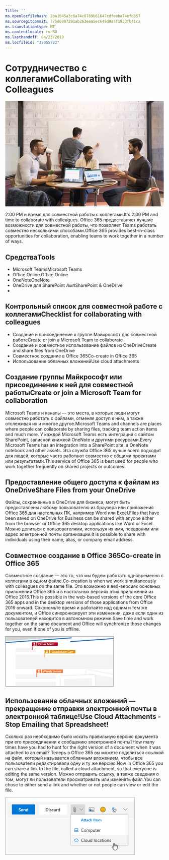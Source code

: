 ```yaml
---
Title: ''
ms.openlocfilehash: 2ba1045a3c8a74c8769b61647cdfeeba74efd357
ms.sourcegitcommit: 775d6807291ab263eea5ec649d9aaf1933fb41ca
ms.translationtype: MT
ms.contentlocale: ru-RU
ms.lasthandoff: 04/23/2019
ms.locfileid: "32055782"
---
```

# <a name="collaborating-with-colleagues"></a><span data-ttu-id="57ea0-102">Сотрудничество с коллегами</span><span class="sxs-lookup"><span data-stu-id="57ea0-102">Collaborating with Colleagues</span></span>

![Visual](media/ditl_collab.png)

<span data-ttu-id="57ea0-104">2:00 PM и время для совместной работы с коллегами.</span><span class="sxs-lookup"><span data-stu-id="57ea0-104">It's 2:00 PM and time to collaborate with colleagues.</span></span> <span data-ttu-id="57ea0-105">Office 365 предоставляет лучшие возможности для совместной работы, что позволяет Teams работать совместно несколькими способами.</span><span class="sxs-lookup"><span data-stu-id="57ea0-105">Office 365 provides best-in-class opportunities for collaboration, enabling teams to work together in a number of ways.</span></span> 

## <a name="tools"></a><span data-ttu-id="57ea0-106">Средства</span><span class="sxs-lookup"><span data-stu-id="57ea0-106">Tools</span></span>
- <span data-ttu-id="57ea0-107">Microsoft Teams</span><span class="sxs-lookup"><span data-stu-id="57ea0-107">Microsoft Teams</span></span>
- <span data-ttu-id="57ea0-108">Office Online.</span><span class="sxs-lookup"><span data-stu-id="57ea0-108">Office Online</span></span>
- <span data-ttu-id="57ea0-109">OneNote</span><span class="sxs-lookup"><span data-stu-id="57ea0-109">OneNote</span></span>
- <span data-ttu-id="57ea0-110">OneDrive для SharePoint _Амп_</span><span class="sxs-lookup"><span data-stu-id="57ea0-110">SharePoint & OneDrive</span></span>
- 
## <a name="checklist-for-collaborating-with-colleagues"></a><span data-ttu-id="57ea0-111">Контрольный список для совместной работе с коллегами</span><span class="sxs-lookup"><span data-stu-id="57ea0-111">Checklist for collaborating with colleagues</span></span>
- <span data-ttu-id="57ea0-112">Создание и присоединение к группе Майкрософт для совместной работе</span><span class="sxs-lookup"><span data-stu-id="57ea0-112">Create or join a Microsoft Team to collaborate</span></span>
- <span data-ttu-id="57ea0-113">Создание и совместное использование файлов из OneDrive</span><span class="sxs-lookup"><span data-stu-id="57ea0-113">Create and share files from OneDrive</span></span> 
- <span data-ttu-id="57ea0-114">Совместное создание в Office 365</span><span class="sxs-lookup"><span data-stu-id="57ea0-114">Co-create in Office 365</span></span> 
- <span data-ttu-id="57ea0-115">Использование облачных вложений</span><span class="sxs-lookup"><span data-stu-id="57ea0-115">Use cloud attachments</span></span>

## <a name="create-or-join-a-microsoft-team-for-collaboration"></a><span data-ttu-id="57ea0-116">Создание группы Майкрософт или присоединение к ней для совместной работы</span><span class="sxs-lookup"><span data-stu-id="57ea0-116">Create or join a Microsoft Team for collaboration</span></span>

<span data-ttu-id="57ea0-117">Microsoft Teams и каналы — это места, в которых люди могут совместно работать с файлами, отменяя доступ к ним, а также отслеживая их и многое другое.</span><span class="sxs-lookup"><span data-stu-id="57ea0-117">Microsoft Teams and channels are places where people can collaborate by sharing files, tracking team action items and much more.</span></span> <span data-ttu-id="57ea0-118">У каждой Microsoft Teams есть интеграция с сайтом SharePoint, записной книжкой OneNote и другими ресурсами.</span><span class="sxs-lookup"><span data-stu-id="57ea0-118">Every Microsoft Teams has an integration into a SharePoint site, a OneNote notebook and other assets.</span></span> <span data-ttu-id="57ea0-119">Эта служба Office 365 лучше всего подходит для людей, которые часто работают совместно с общими проектами или результатами.</span><span class="sxs-lookup"><span data-stu-id="57ea0-119">This service of Office 365 is best used for people who work together frequently on shared projects or outcomes.</span></span> 

## <a name="share-files-from-your-onedrive"></a><span data-ttu-id="57ea0-120">Предоставление общего доступа к файлам из OneDrive</span><span class="sxs-lookup"><span data-stu-id="57ea0-120">Share Files from your OneDrive</span></span>
<span data-ttu-id="57ea0-121">Файлы, сохраненные в OneDrive для бизнеса, могут быть предоставлены любому пользователю из браузера или приложения Office 365 для настольных ПК, например Word или Excel.</span><span class="sxs-lookup"><span data-stu-id="57ea0-121">Files that have been saved on OneDrive for Business can be shared with anyone either from the browser or Office 365 desktop applications like Word or Excel.</span></span> <span data-ttu-id="57ea0-122">Можно делиться с пользователями, используя их имя, псевдоним или адрес электронной почты организации.</span><span class="sxs-lookup"><span data-stu-id="57ea0-122">It is possible to share with individuals using their name, alias, or company email address.</span></span> 

## <a name="co-create-in-office-365"></a><span data-ttu-id="57ea0-123">Совместное создание в Office 365</span><span class="sxs-lookup"><span data-stu-id="57ea0-123">Co-create in Office 365</span></span>
<span data-ttu-id="57ea0-124">Совместное создание — это то, что мы будем работать одновременно с коллегами в одном файле.</span><span class="sxs-lookup"><span data-stu-id="57ea0-124">Co-creation is when we work simultaneously with colleagues on the same file.</span></span> <span data-ttu-id="57ea0-125">Это возможно в веб-версиях основных приложений Office 365 и в настольных версиях этих приложений из Office 2016.</span><span class="sxs-lookup"><span data-stu-id="57ea0-125">This is possible in the web-based versions of the core Office 365 apps and in the desktop versions of those applications from Office 2016 onward.</span></span>  <span data-ttu-id="57ea0-126">Сэкономьте время и работайте над одним и тем же документом, и Office синхронизирует эти изменения, даже если один из пользователей находится в автономном режиме.</span><span class="sxs-lookup"><span data-stu-id="57ea0-126">Save time and work together on the same document and Office will synchronize those changes for you, even if one of you is offline.</span></span> 

![Совместное редактирование в Word](media/ditl_coauth.png)

## <a name="use-cloud-attachments---stop-emailing-that-spreadsheet"></a><span data-ttu-id="57ea0-128">Использование облачных вложений — прекращение отправки электронной почты в электронной таблице!</span><span class="sxs-lookup"><span data-stu-id="57ea0-128">Use Cloud Attachments - Stop Emailing that Spreadsheet!</span></span>
<span data-ttu-id="57ea0-129">Сколько раз необходимо было искать правильную версию документа при его присоединении к сообщению электронной почты?</span><span class="sxs-lookup"><span data-stu-id="57ea0-129">How many times have you had to hunt for the right version of a document when it was attached to an email?</span></span> <span data-ttu-id="57ea0-130">Теперь в Office 365 вы можете поделиться ссылкой на файл, который называется облачным вложением, чтобы все пользователи редактировали одну и ту же версию.</span><span class="sxs-lookup"><span data-stu-id="57ea0-130">Now in Office 365 you can share a link to the file, called a cloud attachment, so that everyone is editing the same version.</span></span>  <span data-ttu-id="57ea0-131">Можно отправить ссылку, а также сведения о том, могут ли пользователи просматривать или изменять файл.</span><span class="sxs-lookup"><span data-stu-id="57ea0-131">You can chose to either send a link and whether or not people can view or edit the file.</span></span> 

![Вложение в облако](media/ditl_cloudattach.png)

